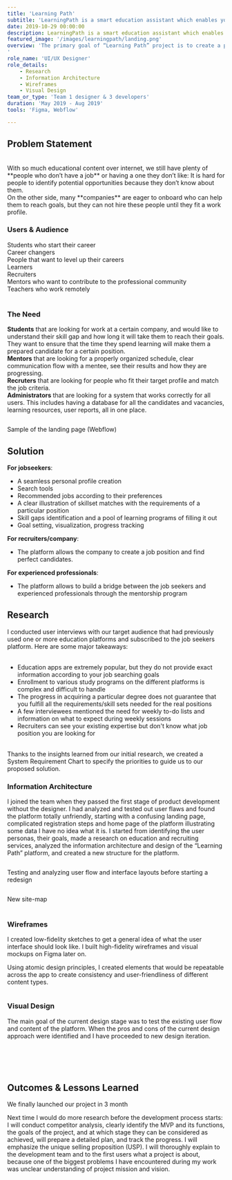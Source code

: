```yaml
---
title: 'Learning Path'
subtitle: 'LearningPath is a smart education assistant which enables you to land your dream job.'
date: 2019-10-29 00:00:00
description: LearningPath is a smart education assistant which enables you to land your dream job.
featured_image: '/images/learningpath/landing.png'
overview: 'The primary goal of “Learning Path” project is to create a platform for job seekers where they can find actual examples of dream positions they are looking for and check how well their skill set matches the job requirements, identify skill gaps and provide learning programs to overcome the gaps. The platform also allows companies to open job positions and find perfect candidates. “Learning Path” also allows to build a bridge between job seekers and experienced professionals through the mentorship program.
'
role_name: 'UI/UX Designer'
role_details:
    - Research
    - Information Architecture
    - Wireframes
    - Visual Design
team_or_type: 'Team 1 designer & 3 developers'
duration: 'May 2019 - Aug 2019'
tools: 'Figma, Webflow'

---
```






## Problem Statement
<br/>
With so much educational content over internet, we still have plenty of **people who don’t have a job** or having a one they don’t like: It is hard for people to identify potential opportunities because they don’t know about them.
<br/>
On the other side, many **companies** are eager to onboard who can help them to reach goals, but they can not hire these people until they fit a work profile.
  
<br/>

### Users & Audience

Students who start their career  
Career changers  
People that want to level up their careers  
Learners  
Recruiters  
Mentors who want to contribute to the professional community  
Teachers who work remotely  
<br/>

### The Need

**Students**  that are looking for work at a certain company, and would like to understand their skill gap and how long it will take them to reach their goals. They want to ensure that the time they spend learning will make them a prepared candidate for a certain position.  
**Mentors** that are looking for a properly organized schedule, clear communication flow with a mentee, see their results and how they are progressing.  
**Recruters** that are looking for people who fit their target profile and match the job criteria.  
**Administrators** that are looking for a system that works correctly for all users. This includes having a database for all the candidates and vacancies, learning resources, user reports, all in one place.


<div class="row">
    <div class="col-md-12">
        <figure>
            <div class="gallery">
                <img class="img-fluid" alt="" src="/images/learningpath/Landing_lp.png">
            </div>
        </figure>
        <figcaption>Sample of the landing page (Webflow)</figcaption>
    </div>
</div>

## Solution 
**For jobseekers**:
- A seamless personal profile creation
- Search tools
- Recommended jobs according to their preferences
- A clear illustration of skillset matches with the requirements of a particular position 
- Skill gaps identification and a pool of  learning programs of filling it out 
- Goal setting, visualization, progress tracking  

**For recruiters/company**:
- The platform allows the company to create a job position and find perfect candidates.  

**For experienced professionals**:
- The platform allows to build a bridge between the job seekers and experienced professionals through the mentorship program   


## Research
I conducted user interviews with our target audience that had previously used one or more education platforms and subscribed to the job seekers platform. Here are some major takeaways:  
<br/>
- Education apps are extremely popular, but they do not provide exact information according to your job searching goals
- Enrollment to various study programs on the different platforms is complex and difficult to handle
- The progress in acquiring a particular degree does not guarantee that you fulfill all the requirements/skill sets needed for the real positions
- A few interviewees mentioned the need for weekly to-do lists and information on what to expect during weekly sessions  
- Recruiters can see your existing expertise but don't know what job position you are looking for  
<br/>
Thanks to the insights learned from our initial research, we created a System Requirement Chart to specify the priorities to guide us to our proposed solution. 



### Information Architecture

I joined the team when they passed the first stage of product development without the designer. 
I had analyzed and tested out user flaws and found the platform totally unfriendly, starting with a confusing landing page, complicated registration steps and home page of the platform illustrating some data I have no idea what it is. 
I started from identifying the user personas, their goals, made a research on education and recruiting services, analyzed the information architecture and design of the “Learning Path” platform, and created a new structure for the platform. 



<div class="row">
    <div class="col-md-12">
        <figure>
            <div class="gallery">
                <img class="img-fluid" alt="" src="/images/learningpath/user_flow.png">
            </div>
        </figure>
        <figcaption>Testing and analyzing user flow and interface layouts before starting a redesign</figcaption>
    </div>
</div>

<div class="row">
    <div class="col-md-12">
        <figure>
            <div class="gallery">
                <img class="img-fluid" alt="" src="/images/learningpath/AI_LP.png">
            </div>
        </figure>
        <figcaption>New site-map</figcaption>
    </div>
</div>

<br/>


### Wireframes

I created low-fidelity sketches to get a general idea of what the user interface should look like. I built high-fidelity wireframes and visual mockups on Figma later on.

Using atomic design principles, I created elements that would be repeatable across the app to create consistency and user-friendliness of different content types.


<div class="row">
    <div class="col-md-12">
        <figure>
            <div class="gallery">
                <img class="img-fluid" alt="" src="/images/learningpath/Wireframe.png">
            </div>
        </figure>
    </div>
</div>



### Visual Design

The main goal of the current design stage was to test the existing user flow and content of the platform. 
When the pros and cons of the current design approach were identified and I have proceeded to new design iteration.

<div class="row">
    <div class="col-xl">
        <figure>
            <div class="gallery">
                <img class="img-fluid" alt="" src="/images/learningpath/UI_LP_1.png">
            </div>
        </figure>
    </div>
</div>

<div class="row">
    <div class="col-md-6">
        <figure>
            <div class="gallery">
                <img class="img-fluid" alt="" src="/images/learningpath/profile.png">
            </div>
        </figure>
    </div>
    <div class="col-md-6">
        <figure>
            <div class="gallery">
                <img class="img-fluid" alt="" src="/images/learningpath/profile_1.png">
                <!-- <img class="img-fluid" alt="" src="/images/learningpath/visual_design_2.png" style="height: 20em; object-fit: contain;"> -->
            </div>
        </figure>
    </div>
</div>

<div class="row">
    <div class="col-md-6">
        <figure>
            <div class="gallery">
                <img class="img-fluid" alt="" src="/images/learningpath/Position_user_Search.png">
            </div>
        </figure>
    </div>
    <div class="col-md-6">
        <figure>
            <div class="gallery">
                <img class="img-fluid" alt="" src="/images/learningpath/Position_user_Goal.png">
            </div>
        </figure>
    </div>
</div>



## Outcomes & Lessons Learned

We finally launched our project in 3 month  

Next time I would do more research before the development process starts: I will conduct competitor analysis, clearly identify the MVP and its functions, the goals of the project, and at which stage they can be considered as achieved, will prepare a detailed plan, and track the progress. I will emphasize the unique selling proposition (USP). I will thoroughly explain to the development team and to the first users what a project is about, because one of the biggest problems I have encountered during my work was unclear understanding of project mission and vision.
